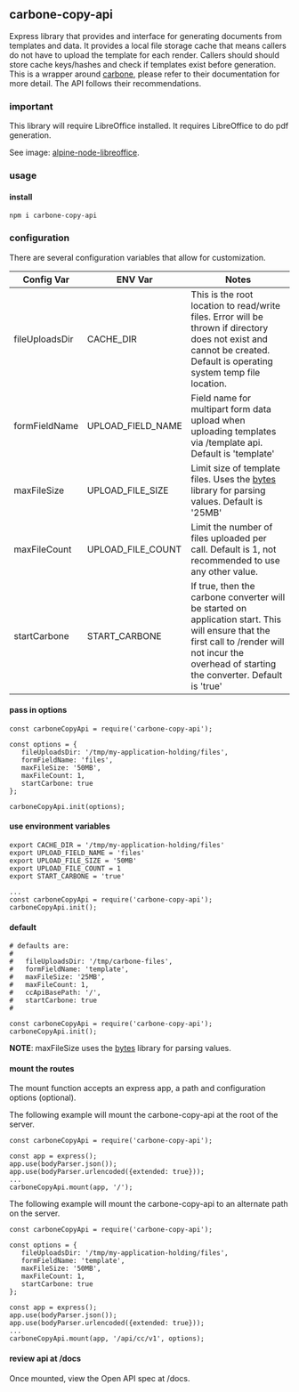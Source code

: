 ## carbone-copy-api
Express library that provides and interface for generating documents from templates and data.  It provides a local file storage cache that means callers do not have to upload the template for each render.  Callers should should store cache keys/hashes and check if templates exist before generation.  
This is a wrapper around [carbone](https://carbone.io), please refer to their documentation for more detail.  The API follows their recommendations.    

### important
This library will require LibreOffice installed.  It requires LibreOffice to do pdf generation.  

See image: [alpine-node-libreoffice](https://hub.docker.com/r/bcgovimages/alpine-node-libreoffice).  

### usage

#### install

``` 
npm i carbone-copy-api
```

### configuration
There are several configuration variables that allow for customization.  

| Config Var | ENV Var | Notes |
| --- | --- | --- |
| fileUploadsDir | CACHE\_DIR | This is the root location to read/write files.  Error will be thrown if directory does not exist and cannot be created.  Default is operating system temp file location. |
| formFieldName | UPLOAD\_FIELD\_NAME | Field name for multipart form data upload when uploading templates via /template api.  Default is 'template' |
| maxFileSize | UPLOAD\_FILE\_SIZE | Limit size of template files. Uses the [bytes](https://www.npmjs.com/package/bytes) library for parsing values.  Default is '25MB'|
| maxFileCount | UPLOAD\_FILE\_COUNT | Limit the number of files uploaded per call.  Default is 1, not recommended to use any other value. |
| startCarbone | START\_CARBONE |If true, then the carbone converter will be started on application start. This will ensure that the first call to /render will not incur the overhead of starting the converter. Default is 'true' |


#### pass in options
```
const carboneCopyApi = require('carbone-copy-api');

const options = {
   fileUploadsDir: '/tmp/my-application-holding/files',
   formFieldName: 'files',
   maxFileSize: '50MB',
   maxFileCount: 1,
   startCarbone: true
};

carboneCopyApi.init(options);
```

#### use environment variables
```
export CACHE_DIR = '/tmp/my-application-holding/files'
export UPLOAD_FIELD_NAME = 'files'
export UPLOAD_FILE_SIZE = '50MB'
export UPLOAD_FILE_COUNT = 1
export START_CARBONE = 'true'

...
const carboneCopyApi = require('carbone-copy-api');
carboneCopyApi.init();
```

#### default
```
# defaults are:
#
#   fileUploadsDir: '/tmp/carbone-files',
#   formFieldName: 'template',
#   maxFileSize: '25MB',
#   maxFileCount: 1,
#   ccApiBasePath: '/',
#   startCarbone: true
#

const carboneCopyApi = require('carbone-copy-api');
carboneCopyApi.init();
```

**NOTE**: maxFileSize uses the [bytes](https://www.npmjs.com/package/bytes) library for parsing values.   

#### mount the routes
The mount function accepts an express app, a path and configuration options (optional).  

The following example will mount the carbone-copy-api at the root of the server.

```
const carboneCopyApi = require('carbone-copy-api');

const app = express();
app.use(bodyParser.json());
app.use(bodyParser.urlencoded({extended: true}));
...
carboneCopyApi.mount(app, '/');

```
The following example will mount the carbone-copy-api to an alternate path on the server.

```
const carboneCopyApi = require('carbone-copy-api');

const options = {
   fileUploadsDir: '/tmp/my-application-holding/files',
   formFieldName: 'template',
   maxFileSize: '50MB',
   maxFileCount: 1,
   startCarbone: true
};

const app = express();
app.use(bodyParser.json());
app.use(bodyParser.urlencoded({extended: true}));
...
carboneCopyApi.mount(app, '/api/cc/v1', options);

```

#### review api at /docs
Once mounted, view the Open API spec at /docs. 


